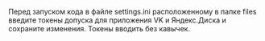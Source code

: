Перед запуском кода в файле settings.ini расположенному в папке files
введите токены допуска для приложения VK и Яндекс.Диска и сохраните изменения.
Токены вводить без кавычек.
